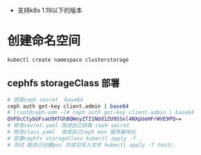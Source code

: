 - 支持k8s 1.19以下的版本

# 创建命名空间

```bash
kubectl create namespace clusterstorage
```

## cephfs storageClass 部署

```bash
# 获取ceph secret  base64
ceph auth get-key client.admin | base64
# [root@ceph-adm ~]# ceph auth get-key client.admin | base64
QVFDcCtybGFsaU9XTGhBQWoyZTI1NUd1ZU9SSnl4NXpUeHFrWVE9PQ==
# 修改secret.yaml 改成自己获取 ceph secret
# 修改class.yaml  改成自己ceph mon 服务器地址
# 部署cephfs storageClass kubectl apply -f .
# 测试 能自己创建pvc 并成功写入文件 kubectl apply -f test/.
```
